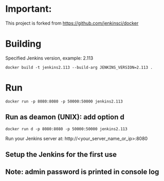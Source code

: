 # Important: 

  This project is forked from https://github.com/jenkinsci/docker 

# Building

Specified Jenkins version, example: 2.113
  ```
  docker build -t jenkins2.113 --build-arg JENKINS_VERSION=2.113 .
  ```

# Run 
  ```
  docker run -p 8080:8080 -p 50000:50000 jenkins2.113
  ```
  ## Run as deamon (UNIX): add option d
  ```
  docker run d -p 8080:8080 -p 50000:50000 jenkins2.113
  ```
  Run your Jenkins server at: http://<your_server_name_or_ip>:8080
  ## Setup the Jenkins for the first use
  ## Note: admin password is printed in console log
  
